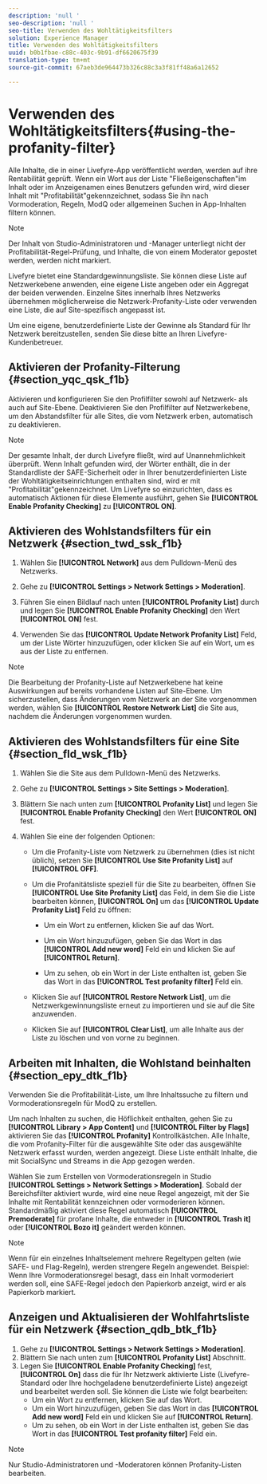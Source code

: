 ```yaml
---
description: 'null '
seo-description: 'null '
seo-title: Verwenden des Wohltätigkeitsfilters
solution: Experience Manager
title: Verwenden des Wohltätigkeitsfilters
uuid: b0b1fbae-c88c-403c-9b91-df6620675f39
translation-type: tm+mt
source-git-commit: 67aeb3de964473b326c88c3a3f81ff48a6a12652

---
```



# Verwenden des Wohltätigkeitsfilters{#using-the-profanity-filter}

Alle Inhalte, die in einer Livefyre-App veröffentlicht werden, werden auf ihre Rentabilität geprüft. Wenn ein Wort aus der Liste "Fließeigenschaften"im Inhalt oder im Anzeigenamen eines Benutzers gefunden wird, wird dieser Inhalt mit "Profitabilität"gekennzeichnet, sodass Sie ihn nach Vormoderation, Regeln, ModQ oder allgemeinen Suchen in App-Inhalten filtern können.

>[!NOTE]
>
>Der Inhalt von Studio-Administratoren und -Manager unterliegt nicht der Profitabilität-Regel-Prüfung, und Inhalte, die von einem Moderator gepostet werden, werden nicht markiert.

Livefyre bietet eine Standardgewinnungsliste. Sie können diese Liste auf Netzwerkebene anwenden, eine eigene Liste angeben oder ein Aggregat der beiden verwenden. Einzelne Sites innerhalb Ihres Netzwerks übernehmen möglicherweise die Netzwerk-Profanity-Liste oder verwenden eine Liste, die auf Site-spezifisch angepasst ist.

Um eine eigene, benutzerdefinierte Liste der Gewinne als Standard für Ihr Netzwerk bereitzustellen, senden Sie diese bitte an Ihren Livefyre-Kundenbetreuer.

## Aktivieren der Profanity-Filterung {#section_yqc_qsk_f1b}

Aktivieren und konfigurieren Sie den Profilfilter sowohl auf Netzwerk- als auch auf Site-Ebene. Deaktivieren Sie den Profilfilter auf Netzwerkebene, um den Abstandsfilter für alle Sites, die vom Netzwerk erben, automatisch zu deaktivieren.

>[!NOTE]
>
>Der gesamte Inhalt, der durch Livefyre fließt, wird auf Unannehmlichkeit überprüft. Wenn Inhalt gefunden wird, der Wörter enthält, die in der Standardliste der SAFE-Sicherheit oder in Ihrer benutzerdefinierten Liste der Wohltätigkeitseinrichtungen enthalten sind, wird er mit "Profitabilität"gekennzeichnet. Um Livefyre so einzurichten, dass es automatisch Aktionen für diese Elemente ausführt, gehen Sie **[!UICONTROL Enable Profanity Checking]** zu **[!UICONTROL ON]**.

## Aktivieren des Wohlstandsfilters für ein Netzwerk {#section_twd_ssk_f1b}

1. Wählen Sie **[!UICONTROL Network]** aus dem Pulldown-Menü des Netzwerks.
1. Gehe zu **[!UICONTROL Settings > Network Settings > Moderation]**.
1. Führen Sie einen Bildlauf nach unten **[!UICONTROL Profanity List]** durch und legen Sie **[!UICONTROL Enable Profanity Checking]** den Wert **[!UICONTROL ON]** fest.

1. Verwenden Sie das **[!UICONTROL Update Network Profanity List]** Feld, um der Liste Wörter hinzuzufügen, oder klicken Sie auf ein Wort, um es aus der Liste zu entfernen.

>[!NOTE]
>
>Die Bearbeitung der Profanity-Liste auf Netzwerkebene hat keine Auswirkungen auf bereits vorhandene Listen auf Site-Ebene. Um sicherzustellen, dass Änderungen vom Netzwerk an der Site vorgenommen werden, wählen Sie **[!UICONTROL Restore Network List]** die Site aus, nachdem die Änderungen vorgenommen wurden.

## Aktivieren des Wohlstandsfilters für eine Site {#section_fld_wsk_f1b}

1. Wählen Sie die Site aus dem Pulldown-Menü des Netzwerks.
1. Gehe zu **[!UICONTROL Settings > Site Settings > Moderation]**.
1. Blättern Sie nach unten zum **[!UICONTROL Profanity List]** und legen Sie **[!UICONTROL Enable Profanity Checking]** den Wert **[!UICONTROL ON]** fest.

1. Wählen Sie eine der folgenden Optionen:

   * Um die Profanity-Liste vom Netzwerk zu übernehmen (dies ist nicht üblich), setzen Sie **[!UICONTROL Use Site Profanity List]** auf **[!UICONTROL OFF]**.

   * Um die Profanitätsliste speziell für die Site zu bearbeiten, öffnen Sie **[!UICONTROL Use Site Profanity List]** das Feld, in dem Sie die Liste bearbeiten können, **[!UICONTROL On]** um das **[!UICONTROL Update Profanity List]** Feld zu öffnen:

      * Um ein Wort zu entfernen, klicken Sie auf das Wort.
      * Um ein Wort hinzuzufügen, geben Sie das Wort in das **[!UICONTROL Add new word]** Feld ein und klicken Sie auf **[!UICONTROL Return]**.

      * Um zu sehen, ob ein Wort in der Liste enthalten ist, geben Sie das Wort in das **[!UICONTROL Test profanity filter]** Feld ein.
   * Klicken Sie auf **[!UICONTROL Restore Network List]**, um die Netzwerkgewinnungsliste erneut zu importieren und sie auf die Site anzuwenden.
   * Klicken Sie auf **[!UICONTROL Clear List]**, um alle Inhalte aus der Liste zu löschen und von vorne zu beginnen.


## Arbeiten mit Inhalten, die Wohlstand beinhalten {#section_epy_dtk_f1b}

Verwenden Sie die Profitabilität-Liste, um Ihre Inhaltssuche zu filtern und Vormoderationsregeln für ModQ zu erstellen.

Um nach Inhalten zu suchen, die Höflichkeit enthalten, gehen Sie zu **[!UICONTROL Library > App Content]** und **[!UICONTROL Filter by Flags]** aktivieren Sie das **[!UICONTROL Profanity]** Kontrollkästchen. Alle Inhalte, die vom Profanity-Filter für die ausgewählte Site oder das ausgewählte Netzwerk erfasst wurden, werden angezeigt. Diese Liste enthält Inhalte, die mit SocialSync und Streams in die App gezogen werden.

Wählen Sie zum Erstellen von Vormoderationsregeln in Studio **[!UICONTROL Settings > Network Settings > Moderation]**. Sobald der Bereichsfilter aktiviert wurde, wird eine neue Regel angezeigt, mit der Sie Inhalte mit Rentabilität kennzeichnen oder vormoderieren können. Standardmäßig aktiviert diese Regel automatisch **[!UICONTROL Premoderate]** für profane Inhalte, die entweder in **[!UICONTROL Trash it]** oder **[!UICONTROL Bozo it]** geändert werden können.

>[!NOTE]
>
>Wenn für ein einzelnes Inhaltselement mehrere Regeltypen gelten (wie SAFE- und Flag-Regeln), werden strengere Regeln angewendet. Beispiel: Wenn Ihre Vormoderationsregel besagt, dass ein Inhalt vormoderiert werden soll, eine SAFE-Regel jedoch den Papierkorb anzeigt, wird er als Papierkorb markiert.

## Anzeigen und Aktualisieren der Wohlfahrtsliste für ein Netzwerk {#section_qdb_btk_f1b}

1. Gehe zu **[!UICONTROL Settings > Network Settings > Moderation]**.
1. Blättern Sie nach unten zum **[!UICONTROL Profanity List]** Abschnitt.
1. Legen Sie **[!UICONTROL Enable Profanity Checking]** fest, **[!UICONTROL On]** dass die für Ihr Netzwerk aktivierte Liste (Livefyre-Standard oder Ihre hochgeladene benutzerdefinierte Liste) angezeigt und bearbeitet werden soll. Sie können die Liste wie folgt bearbeiten:
   * Um ein Wort zu entfernen, klicken Sie auf das Wort.
   * Um ein Wort hinzuzufügen, geben Sie das Wort in das **[!UICONTROL Add new word]** Feld ein und klicken Sie auf **[!UICONTROL Return]**.
   * Um zu sehen, ob ein Wort in der Liste enthalten ist, geben Sie das Wort in das **[!UICONTROL Test profanity filter]** Feld ein.

>[!NOTE]
>
>Nur Studio-Administratoren und -Moderatoren können Profanity-Listen bearbeiten.

